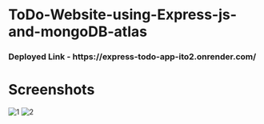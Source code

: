 # ToDo-Website-using-Express-js-and-mongoDB-atlas

<h3>Deployed Link - https://express-todo-app-ito2.onrender.com/</h3>

# Screenshots

![1](https://github.com/MusarrafAM/ToDo-Website-using-Express-js-and-mongoDB-atlas/assets/102628794/86cf191c-af57-49a2-a014-413c7e16d447)
![2](https://github.com/MusarrafAM/ToDo-Website-using-Express-js-and-mongoDB-atlas/assets/102628794/c89bd8b8-127d-453b-ae54-69bf2b4ac961)
